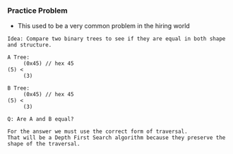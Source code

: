 ### Practice Problem
- This used to be a very common problem in the hiring world

```
Idea: Compare two binary trees to see if they are equal in both shape and structure.

A Tree:
     (0x45) // hex 45
(5) <
     (3)

B Tree:
     (0x45) // hex 45
(5) <
     (3)

Q: Are A and B equal?

For the answer we must use the correct form of traversal.
That will be a Depth First Search algorithm because they preserve the shape of the traversal.



```

